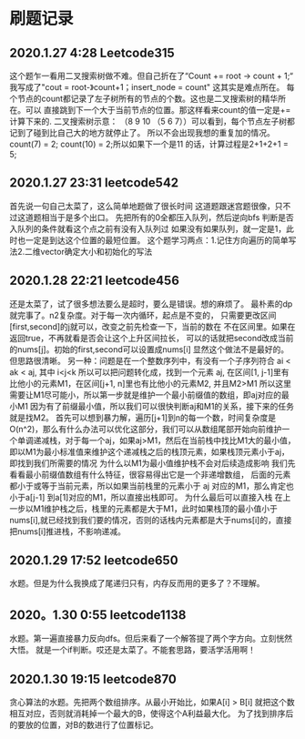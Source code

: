 刷题记录
============

2020.1.27 4:28   Leetcode315
------------------
这个题乍一看用二叉搜索树做不难。但自己折在了“Count += root -> count + 1;“
我写成了"cout = root-》count+1；insert_node = count" 这其实是难点所在。
每个节点的count都记录了左子树所有的节点的个数。这也是二叉搜索树的精华所在。可以
直接跳到下一个大于当前节点的位置。那这样看来count的值一定是+=计算下来的.
二叉搜索树示意：
 （8 9 10 （5 6 7））可以看到，每个节点左子树都记到了碰到比自己大的地方就停止了。
 所以不会出现我想的重复加的情况。count(7) = 2; count(10) = 2;所以如果下一个是11
 的话，计算过程是2+1+2+1 = 5;
 
2020.1.27 23:31   leetcode542
--------------------
首先说一句自己太菜了，这么简单地题做了很长时间
这道题跟迷宫题很像，只不过这道题相当于是多个出口。
先把所有的0全都压入队列，然后逆向bfs
判断是否入队列的条件就看这个点之前有没有入队列过
如果没有如果队列，就一定是1，此时也一定是到达这个位置的最短位置。
这个题学习两点：1.记住方向遍历的简单写法2.二维vector确定大小和初始化的写法

2020.1.28 22:21 leetcode456
-------------------
还是太菜了，试了很多想法要么是超时，要么是错误。想的麻烦了。
最朴素的dp就完事了。n2复杂度。对于每一次内循环，起点是不变的，
只需要更改区间[first,second]的j就可以，改变之前先检查一下，当前的数在
不在区间里。如果在返回true，不再就看是否会让这个上升区间拉长，
可以的话就把second改成当前的nums[j]。初始的first,second可以设置成nums[i]
显然这个做法不是最好的。但思路很清晰。
另一种：问题是在一个整数序列中，有没有一个子序列符合 ai < ak < aj, 其中 i<j<k
所以可以把问题转化成，找到一个元素 aj, 在区间[1, j-1]里有比他小的元素M1，在区间[j+1, n]里也有比他小的元素M2, 并且M2>M1
所以这里需要让M1尽可能小，所以第一步就是维护一个最小前缀值的数组，即aj对应的最小M1
因为有了前缀最小值，所以我们可以很快判断aj和M1的关系，接下来的任务就是找M2。
首先可以想到暴力解，遍历[j+1]到n的每一个数，时间复杂度是O(n^2)，那么有什么办法可以优化这部分，我们可以从数组尾部开始向前维护一个单调递减栈，对于每一个aj，如果aj>M1，然后在当前栈中找比M1大的最小值，即以M1为最小标准值来维护这个递减栈之后的栈顶元素，如果栈顶元素小于aj，即找到我们所需要的情况
为什么以M1为最小值维护栈不会对后续造成影响
我们先看看最小前缀值数组有什么特征，很容易得出它是一个非递增数组，
后面的元素都小于或等于当前元素，所以如果当前栈里的元素小于 aj 对应的M1，那么肯定也小于a[j-1] 到a[1]对应的M1，所以直接出栈即可。
为什么最后可以直接入栈
在上一步以M1维护栈之后，栈里的元素都是大于M1，此时如果栈顶的最小值小于nums[i],就已经找到我们要的情况，否则的话栈内元素都是大于nums[i]的，直接把nums[i]推进栈，不影响递减。

2020.1.29 17:52 leetcode650
-----------------
水题。但是为什么我换成了尾递归只有，内存反而用的更多了？不理解。

2020。1.30 0:55 leetcode1138
----------------
水题。第一遍直接暴力反向dfs。但后来看了一个解答提了两个字方向。立刻恍然大悟。
就是一个if判断。哎还是太菜了。不能套思路，要活学活用啊！

2020.1.30 19:15 leetcode870
---------------
贪心算法的水题。先把两个数组排序。从最小开始比，如果A[i] > B[i]
就把这个数相互对应，否则就消耗掉一个最大的B，使得这个A利益最大化。
为了找到排序后的要放的位置，对B的数进行了位置标记。